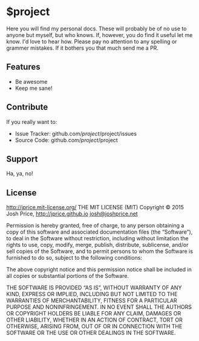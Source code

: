 $project
========

Here you will find my personal docs. These will probably be of no use to anyone but myself, but who knows. If, however, you do find it useful let me know. I'd love to hear how.
Please pay no attention to any spelling or grammer mistakes. If it bothers you that much send me a PR.

Features
--------

- Be awesome
- Keep me sane!


Contribute
----------

If you really want to:

- Issue Tracker: github.com/$project/$project/issues
- Source Code: github.com/$project/$project

Support
-------

Ha, ya, no!

License
-------

http://jprice.mit-license.org/
THE MIT LICENSE (MIT)
Copyright © 2015 Josh Price, http://jprice.github.io <josh@joshprice.net>

Permission is hereby granted, free of charge, to any person obtaining a copy of this software and associated documentation files (the “Software”), to deal in the Software without 
restriction, including without limitation the rights to use, copy, modify, merge, publish, distribute, sublicense, and/or sell copies of the Software, and to permit persons to whom the 
Software is furnished to do so, subject to the following conditions:

The above copyright notice and this permission notice shall be included in all copies or substantial portions of the Software.

THE SOFTWARE IS PROVIDED “AS IS”, WITHOUT WARRANTY OF ANY KIND, EXPRESS OR IMPLIED, INCLUDING BUT NOT LIMITED TO THE WARRANTIES OF MERCHANTABILITY, FITNESS FOR A PARTICULAR PURPOSE AND 
NONINFRINGEMENT. IN NO EVENT SHALL THE AUTHORS OR COPYRIGHT HOLDERS BE LIABLE FOR ANY CLAIM, DAMAGES OR OTHER LIABILITY, WHETHER IN AN ACTION OF CONTRACT, TORT OR OTHERWISE, ARISING 
FROM, OUT OF OR IN CONNECTION WITH THE SOFTWARE OR THE USE OR OTHER DEALINGS IN THE SOFTWARE.
